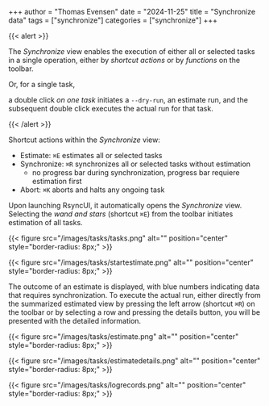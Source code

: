 +++
author = "Thomas Evensen"
date = "2024-11-25"
title =  "Synchronize data"
tags = ["synchronize"]
categories = ["synchronize"]
+++

{{< alert >}}

The *Synchronize* view enables the execution of either all or selected tasks in a single operation,
either by *shortcut actions* or by *functions* on the toolbar.

Or, for a single task,

a double click *on one task* initiates a `--dry-run`, an estimate run, and the subsequent
double click executes the actual run for that task.

{{< /alert >}}

Shortcut actions within the *Synchronize* view:

- Estimate: `⌘E` estimates all or selected tasks
- Synchronize: `⌘R` synchronizes all or selected tasks without estimation
  - no progress bar during synchronization, progress bar requiere estimation first
- Abort: `⌘K` aborts and halts any ongoing task

Upon launching RsyncUI, it automatically opens the *Synchronize* view. Selecting the *wand and stars* (shortcut `⌘E`)
from the toolbar initiates estimation of all tasks.

{{< figure src="/images/tasks/tasks.png" alt="" position="center" style="border-radius: 8px;" >}}

{{< figure src="/images/tasks/startestimate.png" alt="" position="center" style="border-radius: 8px;" >}}

The outcome of an estimate is displayed, with blue numbers indicating data that requires synchronization.
To execute the actual run, either directly from the summarized estimated view by pressing the left arrow (shortcut `⌘R`)
on the toolbar or by selecting a row and pressing the details button, you will be presented with the detailed information.

{{< figure src="/images/tasks/estimate.png" alt="" position="center" style="border-radius: 8px;" >}}

{{< figure src="/images/tasks/estimatedetails.png" alt="" position="center" style="border-radius: 8px;" >}}

{{< figure src="/images/tasks/logrecords.png" alt="" position="center" style="border-radius: 8px;" >}}
